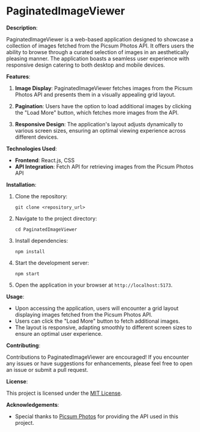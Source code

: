# PaginatedImageViewer

**Description**:

PaginatedImageViewer is a web-based application designed to showcase a collection of images fetched from the Picsum Photos API. It offers users the ability to browse through a curated selection of images in an aesthetically pleasing manner. The application boasts a seamless user experience with responsive design catering to both desktop and mobile devices.

**Features**:

1. **Image Display**: PaginatedImageViewer fetches images from the Picsum Photos API and presents them in a visually appealing grid layout.

2. **Pagination**: Users have the option to load additional images by clicking the "Load More" button, which fetches more images from the API.

3. **Responsive Design**: The application's layout adjusts dynamically to various screen sizes, ensuring an optimal viewing experience across different devices.

**Technologies Used**:

- **Frontend**: React.js, CSS
- **API Integration**: Fetch API for retrieving images from the Picsum Photos API

**Installation**:

1. Clone the repository:
   ```
   git clone <repository_url>
   ```

2. Navigate to the project directory:
   ```
   cd PaginatedImageViewer
   ```

3. Install dependencies:
   ```
   npm install
   ```

4. Start the development server:
   ```
   npm start
   ```

5. Open the application in your browser at `http://localhost:5173`.

**Usage**:

- Upon accessing the application, users will encounter a grid layout displaying images fetched from the Picsum Photos API.
- Users can click the "Load More" button to fetch additional images.
- The layout is responsive, adapting smoothly to different screen sizes to ensure an optimal user experience.

**Contributing**:

Contributions to PaginatedImageViewer are encouraged! If you encounter any issues or have suggestions for enhancements, please feel free to open an issue or submit a pull request.

**License**:

This project is licensed under the [MIT License](LICENSE).

**Acknowledgements**:

- Special thanks to [Picsum Photos](https://picsum.photos/) for providing the API used in this project.
